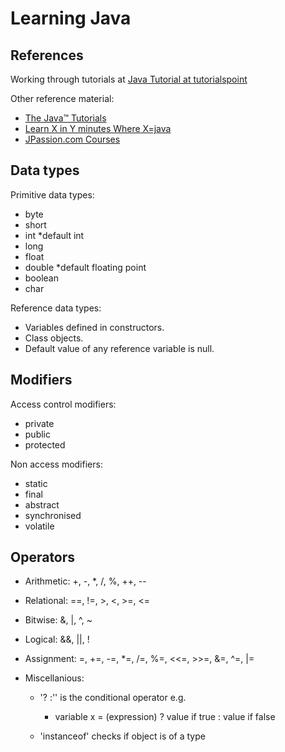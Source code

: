 # Learning Java

## References

Working through tutorials at [Java Tutorial at tutorialspoint](http://www.tutorialspoint.com/java/index.htm)

Other reference material:

+ [The Java™ Tutorials](http://docs.oracle.com/javase/tutorial/)
+ [Learn X in Y minutes Where X=java](http://learnxinyminutes.com/docs/java/)
+ [JPassion.com Courses](http://jpassion.com/portal/)

## Data types

Primitive data types:

+ byte
+ short
+ int *default int
+ long
+ float
+ double *default floating point
+ boolean
+ char

Reference data types:

+ Variables defined in constructors.
+ Class objects.
+ Default value of any reference variable is null.

## Modifiers

Access control modifiers:

+ private
+ public
+ protected

Non access modifiers:

+ static
+ final
+ abstract
+ synchronised
+ volatile

## Operators

+ Arithmetic: +, -, *, /, %, ++, --
+ Relational: ==, !=, >, <, >=, <=
+ Bitwise: &, |, ^, ~
+ Logical: &&, ||, !
+ Assignment: =, +=, -=, *=, /=, %=, <<=, >>=, &=, ^=, |=
+ Miscellanious:

	+ '? :'' is the conditional operator e.g.

		+ variable x = (expression) ? value if true : value if false
	
	+ 'instanceof' checks if object is of a type